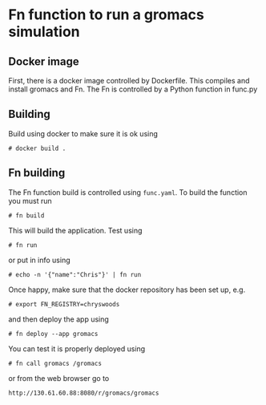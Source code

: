 # Fn function to run a gromacs simulation

## Docker image

First, there is a docker image controlled by Dockerfile. This compiles
and install gromacs and Fn. The Fn is controlled by a Python function
in func.py

## Building

Build using docker to make sure it is ok using

```
# docker build .
```

## Fn building

The Fn function build is controlled using `func.yaml`. To build the
function you must run

```
# fn build
```

This will build the application. Test using

```
# fn run
```

or put in info using

```
# echo -n '{"name":"Chris"}' | fn run
```

Once happy, make sure that the docker repository has been set up, e.g.

```
# export FN_REGISTRY=chryswoods
```

and then deploy the app using

```
# fn deploy --app gromacs
```

You can test it is properly deployed using

```
# fn call gromacs /gromacs
```

or from the web browser go to

```
http://130.61.60.88:8080/r/gromacs/gromacs
```

